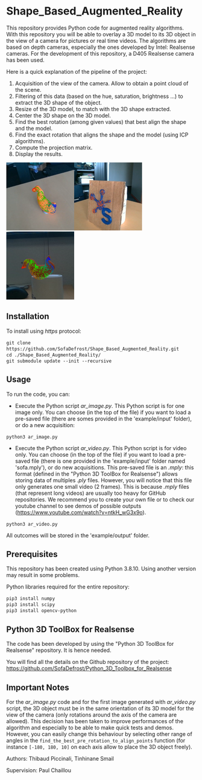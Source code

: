 # Shape_Based_Augmented_Reality

This repository provides Python code for augmented reality algorithms. With this repository you will be able to overlay a 3D model to its 3D object in the view of a camera for pictures or real time videos. The algorithms are based on depth cameras, especially the ones developed by Intel: Realsense cameras. For the development of this repository, a D405 Realsense camera has been used.

Here is a quick explanation of the pipeline of the project:

1. Acquisition of the view of the camera. Allow to obtain a point cloud of the scene.
1. Filtering of this data (based on the hue, saturation, brightness ...) to extract the 3D shape of the object.
1. Resize of the 3D model, to match with the 3D shape extracted.
1. Center the 3D shape on the 3D model.
1. Find the best rotation (among given values) that best align the shape and the model.
1. Find the exact rotation that aligns the shape and the model (using ICP algorithms).
1. Compute the projection matrix.
1. Display the results.

<img src="media/stomach_projection_side.png" alt="Projection of a stomach side" width="180" height="180"><img src="media/sofa_projection.png" alt="Projection of Sofa Logo" width="180" height="180"><img src="media/stomach_projection_front.png" alt="Projection of a stomach" width="180" height="180">


## Installation 

To install using *https* protocol:

```console
git clone https://github.com/SofaDefrost/Shape_Based_Augmented_Reality.git
cd ./Shape_Based_Augmented_Reality/
git submodule update --init --recursive
```

## Usage

To run the code, you can:

- Execute the Python script *ar_image.py*. This Python script is for one image only. You can choose (in the top of the file) if you want to load a pre-saved file (there are somes provided in the 'example/input' folder), or do a new acquisition:
```console
python3 ar_image.py
```

- Execute the Python script *ar_video.py*. This Python script is for video only. You can choose (in the top of the file) if you want to load a pre-saved file (there is one provided in the 'example/input' folder named 'sofa.mply'), or do new acquisitions. This pre-saved file is an *.mply*: this format (defined in the "Python 3D ToolBox for Realsense") allows storing data of multiples *.ply* files. However, you will notice that this file only generates one small video (2 frames). This is because *.mply* files (that represent long videos) are usually too heavy for GitHub repositories. We recommend you to create your own file or to check our youtube channel to see demos of possible outputs (https://www.youtube.com/watch?v=ntkH_wG3x9o).
```console
python3 ar_video.py
```

All outcomes will be stored in the 'example/output' folder.


## Prerequisites

This repository has been created using Python 3.8.10. Using another version may result in some problems. 

Python libraries required for the entire repository:

```console
pip3 install numpy
pip3 install scipy
pip3 install opencv-python
```

## Python 3D ToolBox for Realsense

The code has been developed by using the "Python 3D ToolBox for Realsense" repository. It is hence needed.

You will find all the details on the Github repository of the project: https://github.com/SofaDefrost/Python_3D_Toolbox_for_Realsense

## Important Notes

For the *ar_image.py* code and for the first image generated with *ar_video.py* script, the 3D object must be in the same orientation of its 3D model for the view of the camera (only rotations around the axis of the camera are allowed).
This decision has been taken to improve performances of the algorithm and especially to be able to make quick tests and demos.
However, you can easily change this behaviour by selecting other range of angles in the ```find_the_best_pre_rotation_to_align_points``` function (for instance ```[-180, 180, 10]``` on each axis allow to place the 3D object freely).

Authors: Thibaud Piccinali, Tinhinane Smail

Supervision: Paul Chaillou